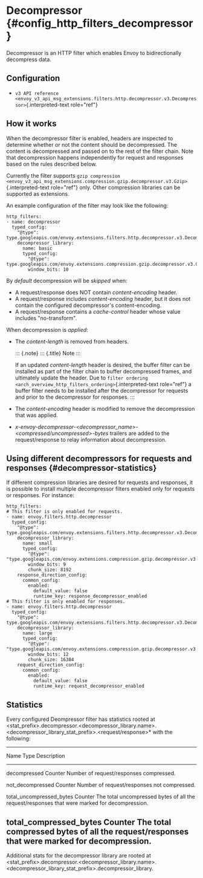 Decompressor {#config_http_filters_decompressor}
============

Decompressor is an HTTP filter which enables Envoy to bidirectionally
decompress data.

Configuration
-------------

-   `v3 API reference <envoy_v3_api_msg_extensions.filters.http.decompressor.v3.Decompressor>`{.interpreted-text
    role="ref"}

How it works
------------

When the decompressor filter is enabled, headers are inspected to
determine whether or not the content should be decompressed. The content
is decompressed and passed on to the rest of the filter chain. Note that
decompression happens independently for request and responses based on
the rules described below.

Currently the filter supports
`gzip compression <envoy_v3_api_msg_extensions.compression.gzip.decompressor.v3.Gzip>`{.interpreted-text
role="ref"} only. Other compression libraries can be supported as
extensions.

An example configuration of the filter may look like the following:

``` {.yaml}
http_filters:
- name: decompressor
  typed_config:
    "@type": type.googleapis.com/envoy.extensions.filters.http.decompressor.v3.Decompressor
    decompressor_library:
      name: basic
      typed_config:
        "@type": type.googleapis.com/envoy.extensions.compression.gzip.decompressor.v3.Gzip
        window_bits: 10
```

By *default* decompression will be *skipped* when:

-   A request/response does NOT contain *content-encoding* header.
-   A request/response includes *content-encoding* header, but it does
    not contain the configured decompressor\'s content-encoding.
-   A request/response contains a *cache-control* header whose value
    includes \"no-transform\".

When decompression is *applied*:

-   The *content-length* is removed from headers.

    ::: {.note}
    ::: {.title}
    Note
    :::

    If an updated *content-length* header is desired, the buffer filter
    can be installed as part of the filter chain to buffer decompressed
    frames, and ultimately update the header. Due to
    `filter ordering <arch_overview_http_filters_ordering>`{.interpreted-text
    role="ref"} a buffer filter needs to be installed after the
    decompressor for requests and prior to the decompressor for
    responses.
    :::

-   The *content-encoding* header is modified to remove the
    decompression that was applied.

-   *x-envoy-decompressor-\<decompressor_name\>-\<compressed/uncompressed\>-bytes*
    trailers are added to the request/response to relay information
    about decompression.

Using different decompressors for requests and responses {#decompressor-statistics}
--------------------------------------------------------

If different compression libraries are desired for requests and
responses, it is possible to install multiple decompressor filters
enabled only for requests or responses. For instance:

``` {.yaml}
http_filters:
# This filter is only enabled for requests.
- name: envoy.filters.http.decompressor
  typed_config:
    "@type": type.googleapis.com/envoy.extensions.filters.http.decompressor.v3.Decompressor
    decompressor_library:
      name: small
      typed_config:
        "@type": "type.googleapis.com/envoy.extensions.compression.gzip.decompressor.v3.Gzip"
        window_bits: 9
        chunk_size: 8192
    response_direction_config:
      common_config:
        enabled:
          default_value: false
          runtime_key: response_decompressor_enabled
# This filter is only enabled for responses.
- name: envoy.filters.http.decompressor
  typed_config:
    "@type": type.googleapis.com/envoy.extensions.filters.http.decompressor.v3.Decompressor
    decompressor_library:
      name: large
      typed_config:
        "@type": "type.googleapis.com/envoy.extensions.compression.gzip.decompressor.v3.Gzip"
        window_bits: 12
        chunk_size: 16384
    request_direction_config:
      common_config:
        enabled:
          default_value: false
          runtime_key: request_decompressor_enabled
```

Statistics
----------

Every configured Deompressor filter has statistics rooted at
\<stat_prefix\>.decompressor.\<decompressor_library.name\>.\<decompressor_library_stat_prefix\>.\<request/response\>\*
with the following:

  --------------------------------------------------------------------------------
  Name                       Type              Description
  -------------------------- ----------------- -----------------------------------
  decompressed               Counter           Number of request/responses
                                               compressed.

  not_decompressed           Counter           Number of request/responses not
                                               compressed.

  total_uncompressed_bytes   Counter           The total uncompressed bytes of all
                                               the request/responses that were
                                               marked for decompression.

  total_compressed_bytes     Counter           The total compressed bytes of all
                                               the request/responses that were
                                               marked for decompression.
  --------------------------------------------------------------------------------

Additional stats for the decompressor library are rooted at
\<stat_prefix\>.decompressor.\<decompressor_library.name\>.\<decompressor_library_stat_prefix\>.decompressor_library.
